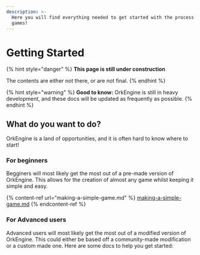 ```yaml
---
description: >-
  Here you will find everything needed to get started with the process of making
  games!
---
```


# Getting Started

{% hint style="danger" %}
**This page is still under construction**

The contents are either not there, or are not final.
{% endhint %}

{% hint style="warning" %}
**Good to know:** OrkEngine is still in heavy development, and these docs will be updated as frequently as possible.
{% endhint %}

## What do you want to do?

OrkEngine is a land of opportunities, and it is often hard to know where to start!



### For beginners

Begginers will most likely get the most out of a pre-made version of OrkEngine. This allows for the creation of almost any game whilst keeping it simple and easy.

{% content-ref url="making-a-simple-game.md" %}
[making-a-simple-game.md](making-a-simple-game.md)
{% endcontent-ref %}

### For Advanced users

Advanced users will most likely get the most out of a modified version of OrkEngine. This could either be based off a community-made modification or a custom made one. Here are some docs to help you get started:
